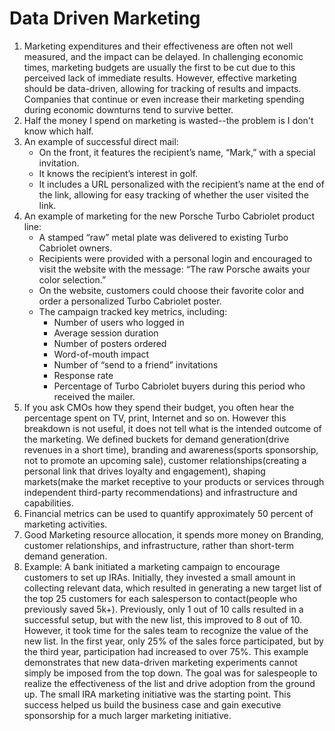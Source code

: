 # Data Driven Marketing

1. Marketing expenditures and their effectiveness are often not well measured, and the impact can be delayed. In challenging economic times, marketing budgets are usually the first to be cut due to this perceived lack of immediate results. However, effective marketing should be data-driven, allowing for tracking of results and impacts. Companies that continue or even increase their marketing spending during economic downturns tend to survive better.
2. Half the money I spend on marketing is wasted--the problem is I don't know which half.
3. An example of successful direct mail:
   - On the front, it features the recipient’s name, “Mark,” with a special invitation.
   - It knows the recipient’s interest in golf.
   - It includes a URL personalized with the recipient’s name at the end of the link, allowing for easy tracking of whether the user visited the link.
4. An example of marketing for the new Porsche Turbo Cabriolet product line:
	- A stamped “raw” metal plate was delivered to existing Turbo Cabriolet owners.
	- Recipients were provided with a personal login and encouraged to visit the website with the message: “The raw Porsche awaits your color selection.”
	- On the website, customers could choose their favorite color and order a personalized Turbo Cabriolet poster.
	- The campaign tracked key metrics, including:
		- Number of users who logged in
		- Average session duration
		- Number of posters ordered
		- Word-of-mouth impact
		- Number of “send to a friend” invitations
		- Response rate
		- Percentage of Turbo Cabriolet buyers during this period who received the mailer.
5. If you ask CMOs how they spend their budget, you often hear the percentage spent on TV, print, Internet and so on. However this breakdown is not useful, it does not tell what is the intended outcome of the marketing. We defined buckets for demand generation(drive revenues in a short time), branding and awareness(sports sponsorship, not to promote an upcoming sale), customer relationships(creating a personal link that drives loyalty and engagement), shaping markets(make the market receptive to your products or services through independent third-party recommendations) and infrastructure and capabilities.
6. Financial metrics can be used to quantify approximately 50 percent of marketing activities.
7. Good Marketing resource allocation, it spends more money on Branding, customer relationships, and infrastructure, rather than short-term demand generation.
8. Example: A bank initiated a marketing campaign to encourage customers to set up IRAs. Initially, they invested a small amount in collecting relevant data, which resulted in generating a new target list of the top 25 customers for each salesperson to contact(people who previously saved 5k+). Previously, only 1 out of 10 calls resulted in a successful setup, but with the new list, this improved to 8 out of 10. However, it took time for the sales team to recognize the value of the new list. In the first year, only 25% of the sales force participated, but by the third year, participation had increased to over 75%. This example demonstrates that new data-driven marketing experiments cannot simply be imposed from the top down. The goal was for salespeople to realize the effectiveness of the list and drive adoption from the ground up. The small IRA marketing initiative was the starting point. This success helped us build the business case and gain executive sponsorship for a much larger marketing initiative.
